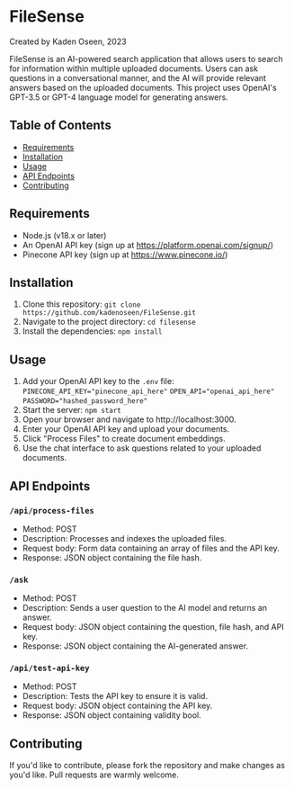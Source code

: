 # FileSense

Created by Kaden Oseen, 2023

FileSense is an AI-powered search application that allows users to search for information within multiple uploaded documents. Users can ask questions in a conversational manner, and the AI will provide relevant answers based on the uploaded documents. This project uses OpenAI's GPT-3.5 or GPT-4 language model for generating answers.


## Table of Contents

- [Requirements](#requirements)
- [Installation](#installation)
- [Usage](#usage)
- [API Endpoints](#api-endpoints)
- [Contributing](#contributing)


## Requirements

- Node.js (v18.x or later)
- An OpenAI API key (sign up at https://platform.openai.com/signup/)
- Pinecone API key (sign up at https://www.pinecone.io/)


## Installation

1. Clone this repository:
```git clone https://github.com/kadenoseen/FileSense.git```
2. Navigate to the project directory:
```cd filesense```
3. Install the dependencies:
```npm install```


## Usage

1. Add your OpenAI API key to the `.env` file:
```PINECONE_API_KEY="pinecone_api_here"```
```OPEN_API="openai_api_here"```
```PASSWORD="hashed_password_here"```
2. Start the server:
```npm start```
3. Open your browser and navigate to http://localhost:3000.
4. Enter your OpenAI API key and upload your documents.
5. Click "Process Files" to create document embeddings.
6. Use the chat interface to ask questions related to your uploaded documents.


## API Endpoints

### `/api/process-files`
- Method: POST
- Description: Processes and indexes the uploaded files.
- Request body: Form data containing an array of files and the API key.
- Response: JSON object containing the file hash.

### `/ask`
- Method: POST
- Description: Sends a user question to the AI model and returns an answer.
- Request body: JSON object containing the question, file hash, and API key.
- Response: JSON object containing the AI-generated answer.

### `/api/test-api-key`
- Method: POST
- Description: Tests the API key to ensure it is valid.
- Request body: JSON object containing the API key.
- Response: JSON object containing validity bool.

## Contributing
If you'd like to contribute, please fork the repository and make changes as you'd like. Pull requests are warmly welcome.
